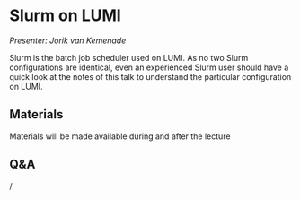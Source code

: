 # Slurm on LUMI

*Presenter: Jorik van Kemenade*

Slurm is the batch job scheduler used on LUMI. As no two Slurm configurations are
identical, even an experienced Slurm user should have a quick look at the notes of this
talk to understand the particular configuration on LUMI.


## Materials

Materials will be made available during and after the lecture

<!--
<video src="https://462000265.lumidata.eu/2day-20241210/recordings/07-Slurm.mp4" controls="controls">
</video>
-->

<!--
-   A video recording will follow.

-   [Slides](https://462000265.lumidata.eu/2day-20241210/files/LUMI-2day-20241210-07-Slurm.pdf)

-   [Course notes](07-Slurm.md)

-   [Exercises](E07-Slurm.md)
-->


## Q&A

/



